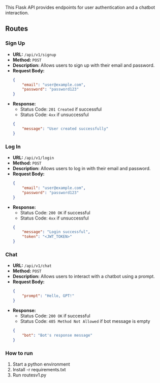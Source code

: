 This Flask API provides endpoints for user authentication and a chatbot interaction.

## Routes

### Sign Up

- **URL:** `/api/v1/signup`
- **Method:** `POST`
- **Description:** Allows users to sign up with their email and password.
- **Request Body:**
    ```json
    {
        "email": "user@example.com",
        "password": "password123"
    }
    ```
- **Response:**
    - Status Code: `201 Created` if successful
    - Status Code: `4xx` if unsuccessful
    ```json
    {
        "message": "User created successfully"
    }
    ```

### Log In

- **URL:** `/api/v1/login`
- **Method:** `POST`
- **Description:** Allows users to log in with their email and password.
- **Request Body:**
    ```json
    {
        "email": "user@example.com",
        "password": "password123"
    }
    ```
- **Response:**
    - Status Code: `200 OK` if successful
    - Status Code: `4xx` if unsuccessful
    ```json
    {
        "message": "Login successful",
        "token": "<JWT_TOKEN>"
    }
    ```

### Chat

- **URL:** `/api/v1/chat`
- **Method:** `POST`
- **Description:** Allows users to interact with a chatbot using a prompt.
- **Request Body:**
    ```json
    {
        "prompt": "Hello, GPT!"
    }
    ```
- **Response:**
    - Status Code: `200 OK` if successful
    - Status Code: `405 Method Not Allowed` if bot message is empty
    ```json
    {
        "bot": "Bot's response message"
    }
    ```


### How to run
1. Start a python environment
2. Install -r requirements.txt
3. Run routesv1.py